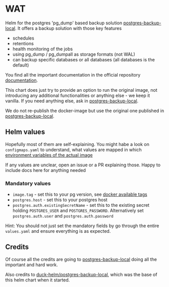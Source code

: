 # WAT

Helm for the postgres 'pg_dump' based backup solution [postgres-backup-local](https://github.com/prodrigestivill/docker-postgres-backup-local).
It offers a backup solution with those key features

- schedules
- retentions
- health monitoring of the jobs
- using pg_dump / pg_dumpall as storage formats (not WAL)
- can backup specific databases or all databases (all databases is the default)

You find all the important documentation in the official repository [documentation](https://github.com/prodrigestivill/docker-postgres-backup-local).

This chart does just try to provide an option to run the original image, not introducing any additional functionalities 
or anything else - we keep it vanilla. If you need anything else, ask in [postgres-backup-local](https://github.com/prodrigestivill/docker-postgres-backup-local).

We do not re-publish the docker-image but use the original one published in [postgres-backup-local](https://github.com/prodrigestivill/docker-postgres-backup-local).

## Helm values

Hopefully most of them are self-explaining. You might habe a look on `configmaps.yaml` to understand, what values
are mapped in which [environment variables of the actual image](https://github.com/prodrigestivill/docker-postgres-backup-local#environment-variables=)

If any values are unclear, open an issue or a PR explaining those. Happy to include docs here for anything needed

### Mandatory values

- `image.tag` - set this to your pg version, see [docker available tags](https://hub.docker.com/r/prodrigestivill/postgres-backup-local/tags)
- `postgres.host` - set this to your postgres host
- `postgres.auth.existingSecretName` - set this to the existing secret holding `POSTGRES_USER` and `POSTGRES_PASSWORD`. Alternatively set `postgres.auth.user` and `postgres.auth.password`

Hint: You should not just set the mandatory fields by go through the entire `values.yaml` and ensure everything is 
as expected.

## Credits

Of course all the credits are going to [postgres-backup-local](https://github.com/prodrigestivill/docker-postgres-backup-local) doing all the important and hard work.

Also credits to [duck-helm/postgres-backup-local](https://artifacthub.io/packages/helm/duck-helm/postgres-backup-local), which was the base of this helm chart when it started.
